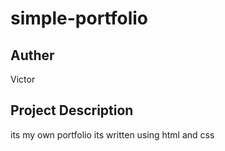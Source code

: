 # simple-portfolio
## Auther ##
Victor 
## Project Description ##
its my own portfolio
its written using html and css
